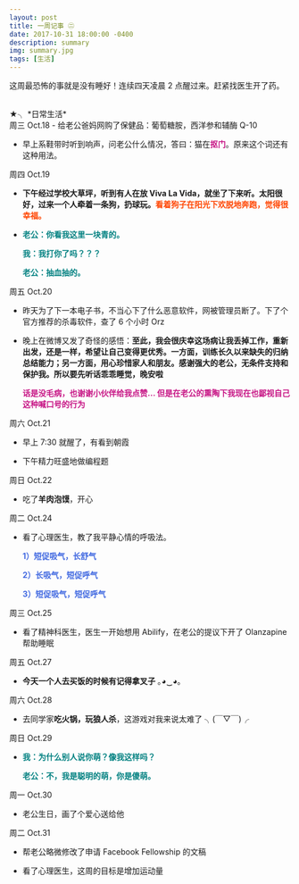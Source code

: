 ```yaml
---
layout: post
title: 一周记事 ㊁
date: 2017-10-31 18:00:00 -0400
description: summary
img: summary.jpg
tags: [生活]
---
```


这周最恐怖的事就是没有睡好！连续四天凌晨 2 点醒过来。赶紧找医生开了药。

<br>
★╮ *日常生活*

<br>
周三 Oct.18
- 给老公爸妈网购了保健品：葡萄糖胺，西洋参和辅酶 Q-10

- 早上系鞋带时听到响声，问老公什么情况，答曰：猫在<span style="color:MediumVioletRed">**抠门**</span>。原来这个词还有这种用法。

周四 Oct.19

- **下午经过学校大草坪，听到有人在放 Viva La Vida，就坐了下来听。太阳很好，过来一个人牵着一条狗，扔球玩。**<span style="color:Orangered">**看着狗子在阳光下欢脱地奔跑，觉得很幸福。**</span>

-   <span style="color:Teal">**老公：你看我这里一块青的。**</span>

    <span style="color:Teal">**我：我打你了吗？？？**</span>

    <span style="color:Teal">**老公：抽血抽的。**</span>

周五 Oct.20
- 昨天为了下一本电子书，不当心下了什么恶意软件，网被管理员断了。下了个官方推荐的杀毒软件，查了 6 个小时 Orz

- 晚上在微博又发了奇怪的感悟：**至此，我会很庆幸这场病让我丢掉工作，重新出发，还是一样，希望让自己变得更优秀。一方面，训练长久以来缺失的归纳总结能力；另一方面，用心珍惜家人和朋友。感谢强大的老公，无条件支持和保护我。所以要先听话乖乖睡觉，晚安啦**

    <span style="color:MediumVioletRed">**话是没毛病，也谢谢小伙伴给我点赞... 但是在老公的熏陶下我现在也鄙视自己这种喊口号的行为**</span>
    

周六 Oct.21
- 早上 7:30 就醒了，有看到朝霞

- 下午精力旺盛地做编程题

周日 Oct.22
- 吃了**羊肉泡馍**，开心

周二 Oct.24

- 看了心理医生，教了我平静心情的呼吸法。

  <span style="color:RoyalBlue"> **1）短促吸气，长舒气**</span>

  <span style="color:RoyalBlue">**2）长吸气，短促呼气**</span>

  <span style="color:RoyalBlue">**3）短促吸气，短促呼气**</span>

周三 Oct.25

- 看了精神科医生，医生一开始想用 Abilify，在老公的提议下开了 Olanzapine 帮助睡眠

周五 Oct.27

- **今天一个人去买饭的时候有记得拿叉子** ｡◕‿◕｡

周六 Oct.28

- 去同学家**吃火锅，玩狼人杀**，这游戏对我来说太难了 ╮(￣▽￣)╭

周日 Oct.29

- <span style="color:Teal">**我：为什么别人说你萌？像我这样吗？**</span>

  <span style="color:Teal">**老公：不，我是聪明的萌，你是傻萌。**</span>


周一 Oct.30

- 老公生日，画了个爱心送给他 

周二 Oct.31

- 帮老公略微修改了申请 Facebook Fellowship 的文稿

- 看了心理医生，这周的目标是增加运动量

